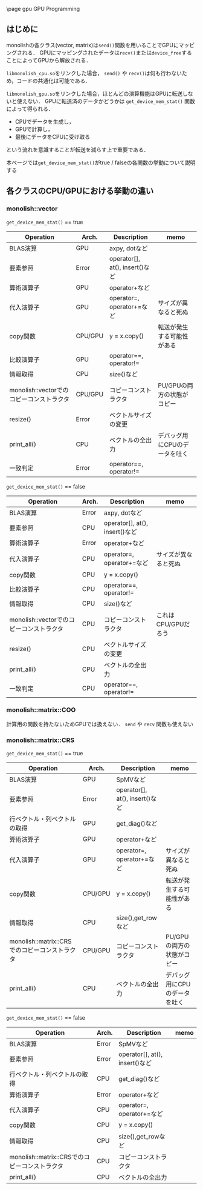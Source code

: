 \page gpu GPU Programming

## はじめに
monolishの各クラス(vector, matrix)は`send()`関数を用いることでGPUにマッピングされる．
GPUにマッピングされたデータは`recv()`または`device_free`することによってGPUから解放される．

`libmonolish_cpu.so`をリンクした場合， `send()` や `recv()`は何も行わないため，コードの共通化は可能である．

`libmonolish_gpu.so`をリンクした場合，ほとんどの演算機能はGPUに転送しないと使えない．
GPUに転送済のデータかどうかは `get_device_mem_stat()` 関数によって得られる．

* CPUでデータを生成し，
* GPUで計算し，
* 最後にデータをCPUに受け取る

という流れを意識することが転送を減らす上で重要である．

本ページでは`get_device_mem_stat()`がtrue / falseの各関数の挙動について説明する

## 各クラスのCPU/GPUにおける挙動の違い
### monolish::vector


`get_device_mem_stat()` == true

| Operation                                | Arch.   | Description                    | memo                          |
|------------------------------------------|---------|--------------------------------|-------------------------------|
| BLAS演算                                 | GPU     | axpy, dotなど                  |                               |
| 要素参照                                 | Error   | operator[], at(), insert()など |                               |
| 算術演算子                               | GPU     | operator+など                  |                               |
| 代入演算子                               | GPU     | operator=, operator+=など      | サイズが異なると死ぬ          |
| copy関数                                 | CPU/GPU | y = x.copy()                   | 転送が発生する可能性がある    |
| 比較演算子                               | GPU     | operator==, operator!=         |                               |
| 情報取得                                 | CPU     | size()など                     |                               |
| monolish::vectorでのコピーコンストラクタ | CPU/GPU | コピーコンストラクタ           | PU/GPUの両方の状態がコピー    |
| resize()                                 | Error   | ベクトルサイズの変更           |                               |
| print\_all()                             | CPU     | ベクトルの全出力               | デバッグ用にCPUのデータを吐く |
| 一致判定                                 | Error   | operator==, operator!=         |                               |

`get_device_mem_stat()` == false

| Operation                                | Arch.   | Description                    | memo                          |
|------------------------------------------|---------|--------------------------------|-------------------------------|
| BLAS演算                                 | Error   | axpy, dotなど                  |                               |
| 要素参照                                 | CPU     | operator[], at(), insert()など |                               |
| 算術演算子                               | Error   | operator+など                  |                               |
| 代入演算子                               | CPU     | operator=, operator+=など      | サイズが異なると死ぬ          |
| copy関数                                 | CPU     | y = x.copy()                   |                               |
| 比較演算子                               | CPU     | operator==, operator!=         |                               |
| 情報取得                                 | CPU     | size()など                     |                               |
| monolish::vectorでのコピーコンストラクタ | CPU     | コピーコンストラクタ           | これはCPU/GPUだろう           |
| resize()                                 | CPU     | ベクトルサイズの変更           |                               |
| print\_all()                             | CPU     | ベクトルの全出力               |                               |
| 一致判定                                 | CPU     | operator==, operator!=         |                               |

### monolish::matrix::COO

計算用の関数を持たないためGPUでは扱えない． `send` や `recv` 関数も使えない

### monolish::matrix::CRS
`get_device_mem_stat()` == true

| Operation                                     | Arch.   | Description                    | memo                          |
|-----------------------------------------------|---------|--------------------------------|-------------------------------|
| BLAS演算                                      | GPU     | SpMVなど                       |                               |
| 要素参照                                      | Error   | operator[], at(), insert()など |                               |
| 行ベクトル・列ベクトルの取得                  | GPU     | get\_diag()など                |                               |
| 算術演算子                                    | GPU     | operator+など                  |                               |
| 代入演算子                                    | GPU     | operator=, operator+=など      | サイズが異なると死ぬ          |
| copy関数                                      | CPU/GPU | y = x.copy()                   | 転送が発生する可能性がある    |
| 情報取得                                      | CPU     | size(),get\_rowなど            |                               |
| monolish::matrix::CRSでのコピーコンストラクタ | CPU/GPU | コピーコンストラクタ           | PU/GPUの両方の状態がコピー    |
| print\_all()                                  | CPU     | ベクトルの全出力               | デバッグ用にCPUのデータを吐く |

`get_device_mem_stat()` == false

| Operation                                     | Arch.   | Description                    | memo                          |
|-----------------------------------------------|---------|--------------------------------|-------------------------------|
| BLAS演算                                      | Error   | SpMVなど                       |                               |
| 要素参照                                      | Error   | operator[], at(), insert()など |                               |
| 行ベクトル・列ベクトルの取得                  | CPU     | get\_diag()など                |                               |
| 算術演算子                                    | Error   | operator+など                  |                               |
| 代入演算子                                    | CPU     | operator=, operator+=など      |                               |
| copy関数                                      | CPU     | y = x.copy()                   |                               |
| 情報取得                                      | CPU     | size(),get\_rowなど            |                               |
| monolish::matrix::CRSでのコピーコンストラクタ | CPU     | コピーコンストラクタ           |                               |
| print\_all()                                  | CPU     | ベクトルの全出力               |                               |

